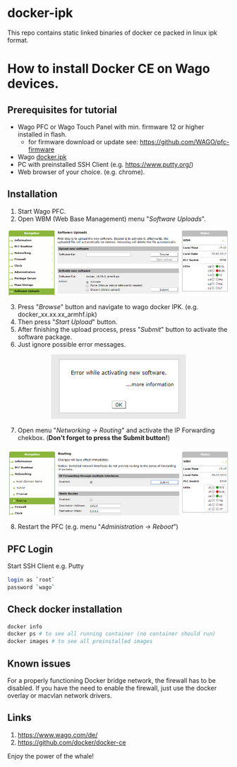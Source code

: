 # docker-ipk
This repo contains static linked binaries of docker ce packed in linux ipk format.


# How to install Docker CE on Wago devices.

## Prerequisites for tutorial
- Wago PFC or Wago Touch Panel with min. firmware 12 or higher installed in flash. 
    - for firmware download or update see: https://github.com/WAGO/pfc-firmware
- Wago <a href="https://github.com/WAGO/docker-ipk/releases" title="docker.ipk">docker.ipk</a>
- PC with preinstalled SSH Client (e.g. https://www.putty.org/)
- Web browser of your choice. (e.g. chrome).


## Installation

1. Start Wago PFC.
2. Open WBM (Web Base Management) menu "*Software Uploads*".

<div style="text-align: center">
<img src="images/install_docker_ipk.png"
     alt="install docker"/>
</div>

3. Press "*Browse*" button and navigate to wago docker IPK. (e.g. docker_xx.xx.xx_armhf.ipk)
4. Then press "*Start Upload*" button.
5. After finishing the upload process, press "*Submit*" button to activate the software package. 
6. Just ignore possible error messages. 

<div style="text-align: center">
<img src="images/error_while_activationg.png"
     alt="install docker"/>
</div>

7. Open menu "*Networking -> Routing*" and activate the IP Forwarding chekbox. (**Don't forget to press the Submit button!**)
<div style="text-align: center">
<img src="images/ipforwarding.png"
     alt="install docker"/>
</div>

8. Restart the PFC (e.g. menu "*Administration -> Reboot*")



## PFC Login
Start SSH Client e.g. Putty 
 ```bash
login as `root`
password `wago`
 ```
## Check docker installation

```bash
docker info
docker ps # to see all running container (no container should run)
docker images # to see all preinstalled images
 ```
## Known issues
For a properly functioning Docker bridge network, the firewall has to be disabled. If you have the need to enable the firewall, just use the docker overlay or macvlan network drivers. 

## Links
 1. <a href="https://www.wago.com/de/" title="wago">https://www.wago.com/de/</a>
 2. <a href="https://github.com/docker/docker-ce" title="docker ce">https://github.com/docker/docker-ce</a>
 
Enjoy the power of the whale!
